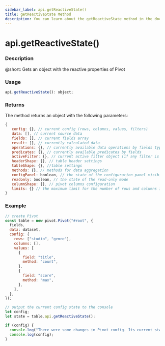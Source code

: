 ```yaml
---
sidebar_label: api.getReactiveState()
title: getReactiveState Method
description: You can learn about the getReactiveState method in the documentation of the DHTMLX JavaScript Pivot library. Browse developer guides and API reference, try out code examples and live demos, and download a free 30-day evaluation version of DHTMLX Pivot.
---
```


# api.getReactiveState()

### Description

@short: Gets an object with the reactive properties of Pivot

### Usage

~~~jsx {}
api.getReactiveState(): object;
~~~

### Returns

The method returns an object with the following parameters:

~~~jsx {}
{
   config: {}, // current config (rows, columns, values, filters)
   data: [], // current source data
   fields: [], // current fields array
   result: [], // currently calculated data
   operations: {}, // currently available data operations by fields types
   predicates: {}, // currently available predicates by fields
   activeFilter: {}, // current active filter object (if any filter is open) 
   headerShape: {}, // table header settings
   tableShape: {}, //table settings
   methods: {}, // methods for data aggregation
   configPanel: boolean, // the state of the configuration panel visibility
   readonly: boolean, // the state of the read-only mode
   columnShape: {}, // pivot columns configuration
   limits: {} // the maximum limit for the number of rows and columns in the dataset
}  
~~~  

### Example

~~~jsx {22-28}
// create Pivot
const table = new pivot.Pivot("#root", {
  fields,
  data: dataset,
  config: {
    rows: ["studio", "genre"],
    columns: [],
    values: [
      {
        field: "title",
        method: "count",
      },
      {
        field: "score",
        method: "max",
      },
    ],
  },
});

// output the current config state to the console
let config;
let state = table.api.getReactiveState();

if (config) {
  console.log("There were some changes in Pivot config. Its current state:");
  console.log(config);
}
~~~
